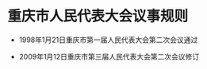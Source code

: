 # 重庆市人民代表大会议事规则

- 1998年1月21日重庆市第一届人民代表大会第二次会议通过

- 2009年1月12日重庆市第三届人民代表大会第二次会议修订

<!-- INFO END -->
